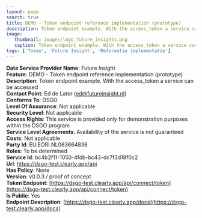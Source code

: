 ```yaml
---
layout: page
search: true
title: DEMO - Token endpoint reference implementation (prototype)
description: Token endpoint example. With the access_token a service can be accessed
image:
   thumbnail: images/logo_future_insights.png
   caption: Token endpoint example. With the access_token a service can be accessed
tags: ['Token', 'Future Insight', 'Referentie implementatie']
---
```


<b>Data Service Provider Name</b>: Future Insight  
<b>Feature</b>: DEMO - Token endpoint reference implementation (prototype)  
<b>Description</b>: Token endpoint example. With the access_token a service can be accessed  
<b>Contact Point</b>: Ed de Later (ed@futureinsight.nl)  
<b>Conforms To</b>: DSGO  
<b>Level Of Assurance</b>: Not applicable  
<b>Security Level</b>: Not applicable  
<b>Access Rights</b>: This service is provided only for demonstration purposes within the DSGO program  
<b>Service Level Agreements</b>: Availability of the service is not guaranteed  
<b>Costs</b>: Not applicable  
<b>Party Id</b>: EU.EORI.NL063664836  
<b>Roles</b>: To be determined  
<b>Service Id</b>: bc4b2f11-1050-4fdb-bc43-dc7f3d18f0c2  
<b>Url</b>: https://dsgo-test.clearly.app/api  
<b>Has Policy</b>: None  
<b>Version</b>: v0.0.3 / proof of concept  
<b>Token Endpoint</b>: [https://dsgo-test.clearly.app/api/connect/token](https://dsgo-test.clearly.app/api/connect/token)  
<b>Is Public</b>: Yes  
<b>Endpoint Description</b>: [https://dsgo-test.clearly.app/docs](https://dsgo-test.clearly.app/docs)  
